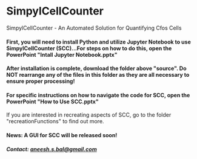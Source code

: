 # SimpylCellCounter
SimpylCellCounter - An Automated Solution for Quantifying Cfos Cells

#### First, you will need to install Python and utilize Jupyter Notebook to use SimpylCellCounter (SCC)...For steps on how to do this, open the PowerPoint "Intall Jupyter Notebook.pptx"

#### After installation is complete, download the folder above "source". Do NOT rearrange any of the files in this folder as they are all necessary to ensure proper processing!

#### For specific instructions on how to navigate the code for SCC, open the PowerPoint "How to Use SCC.pptx"

If you are interested in recreating aspects of SCC, go to the folder "recreationFunctions" to find out more.


#### News: A GUI for SCC will be released soon!

##### Contact: aneesh.s.bal@gmail.com
